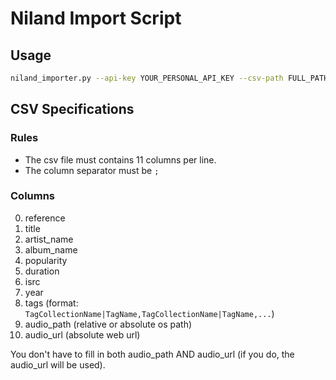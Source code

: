 # Niland Import Script

Usage
----
```bash
niland_importer.py --api-key YOUR_PERSONAL_API_KEY --csv-path FULL_PATH_TO_THE_CSV_FILE
```

CSV Specifications
----
### Rules ###
* The csv file must contains 11 columns per line.
* The column separator must be `;`

### Columns ###
0. reference
1. title
2. artist_name
3. album_name
4. popularity
5. duration
6. isrc
7. year
8. tags (format: `TagCollectionName|TagName,TagCollectionName|TagName,...`)
9. audio_path (relative or absolute os path)
10. audio_url (absolute web url)

You don't have to fill in both audio\_path AND audio\_url (if you do, the audio\_url will be used).
